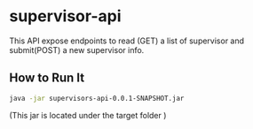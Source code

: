 # supervisor-api
This API expose endpoints to read (GET) a list of supervisor and submit(POST) a new supervisor info. 
## How to Run It
```bash
java -jar supervisors-api-0.0.1-SNAPSHOT.jar
```
(This jar is located under the target folder )
